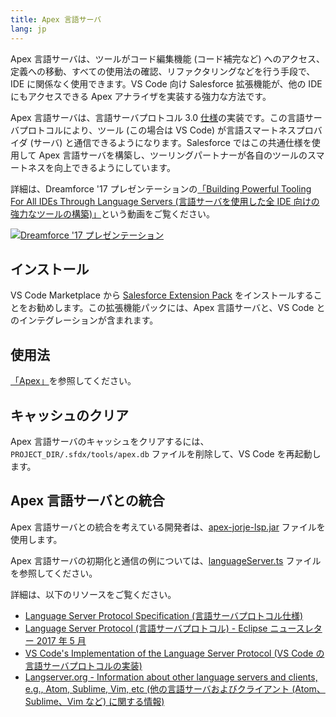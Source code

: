 ```yaml
---
title: Apex 言語サーバ
lang: jp
---
```


Apex 言語サーバは、ツールがコード編集機能 \(コード補完など\) へのアクセス、定義への移動、すべての使用法の確認、リファクタリングなどを行う手段で、IDE に関係なく使用できます。VS Code 向け Salesforce 拡張機能が、他の IDE にもアクセスできる Apex アナライザを実装する強力な方法です。

Apex 言語サーバは、言語サーバプロトコル 3.0 [仕様](https://github.com/Microsoft/language-server-protocol/blob/master/protocol.md)の実装です。この言語サーバプロトコルにより、ツール \(この場合は VS Code\) が言語スマートネスプロバイダ \(サーバ\) と通信できるようになります。Salesforce ではこの共通仕様を使用して Apex 言語サーバを構築し、ツーリングパートナーが各自のツールのスマートネスを向上できるようにしています。

詳細は、Dreamforce '17 プレゼンテーションの[「Building Powerful Tooling For All IDEs Through Language Servers \(言語サーバを使用した全 IDE 向けの強力なツールの構築\)」](https://www.salesforce.com/video/1765282/)という動画をご覧ください。

[![Dreamforce '17 プレゼンテーション](./images/apex-language-server-presentation-dreamforce-17.png)](https://www.salesforce.com/video/1765282/)

## インストール

VS Code Marketplace から [Salesforce Extension Pack](https://marketplace.visualstudio.com/items?itemName=salesforce.salesforcedx-vscode) をインストールすることをお勧めします。この拡張機能パックには、Apex 言語サーバと、VS Code とのインテグレーションが含まれます。

## 使用法

[「Apex」](writing)を参照してください。

## キャッシュのクリア

Apex 言語サーバのキャッシュをクリアするには、`PROJECT_DIR/.sfdx/tools/apex.db` ファイルを削除して、VS Code を再起動します。

## Apex 言語サーバとの統合

Apex 言語サーバとの統合を考えている開発者は、[apex-jorje-lsp.jar](https://github.com/forcedotcom/salesforcedx-vscode/blob/develop/packages/salesforcedx-vscode-apex/out/apex-jorje-lsp.jar) ファイルを使用します。

Apex 言語サーバの初期化と通信の例については、[languageServer.ts](https://github.com/forcedotcom/salesforcedx-vscode/blob/develop/packages/salesforcedx-vscode-apex/src/languageServer.ts) ファイルを参照してください。

詳細は、以下のリソースをご覧ください。

- [Language Server Protocol Specification \(言語サーバプロトコル仕様\)](https://github.com/Microsoft/language-server-protocol)
- [Language Server Protocol \(言語サーバプロトコル\) - Eclipse ニュースレター 2017 年 5 月](http://www.eclipse.org/community/eclipse_newsletter/2017/may/article1.php)
- [VS Code's Implementation of the Language Server Protocol \(VS Code の言語サーバプロトコルの実装\)](https://github.com/Microsoft/vscode-languageserver-node)
- [Langserver.org - Information about other language servers and clients, e.g., Atom, Sublime, Vim, etc \(他の言語サーバおよびクライアント \(Atom、Sublime、Vim など\) に関する情報\)](http://langserver.org/)
